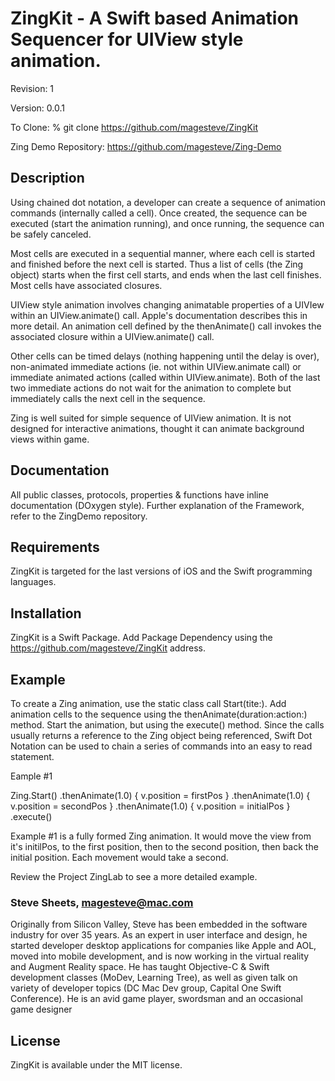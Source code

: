 # ZingKit - A Swift based Animation Sequencer for UIView style animation.

Revision: 1

Version: 0.0.1

To Clone: % git clone https://github.com/magesteve/ZingKit

Zing Demo Repository: https://github.com/magesteve/Zing-Demo

## Description

Using chained dot notation, a developer can create a sequence of animation commands (internally called a cell).  Once created, the sequence can be executed (start the animation running), and once running, the sequence can be safely canceled.

Most cells are executed in a sequential manner, where each cell is started and finished before the next cell is started. Thus a list of cells (the Zing object) starts when the first cell starts, and ends when the last cell finishes. Most cells have associated closures.

UIView style animation involves changing animatable properties of a UIVIew within an UIView.animate() call.  Apple's documentation describes this in more detail.  An animation cell defined by the thenAnimate() call invokes the associated closure within a UIView.animate() call.

Other cells can be timed delays (nothing happening until the delay is over), non-animated immediate actions
(ie. not within UIView.animate call) or immediate animated actions (called within UIView.animate). Both of the last two immediate actions do not wait for the animation to complete but immediately calls the next cell in the sequence.

Zing is well suited for simple sequence of UIView animation. It is not designed for interactive animations, thought it can animate background views within game. 

## Documentation

All public classes, protocols, properties & functions have inline documentation (DOxygen style).  Further explanation of the Framework, refer to the ZingDemo repository.

## Requirements

ZingKit is targeted for the last versions of iOS and the Swift programming languages.

## Installation

ZingKit is a Swift Package. Add Package Dependency using the https://github.com/magesteve/ZingKit address.

## Example

To create a Zing animation, use the static class call Start(tite:).  Add animation cells to the sequence using the thenAnimate(duration:action:) method.  Start the animation, but using the execute() method. Since the calls usually returns a reference to the Zing object being referenced, Swift Dot Notation can be used to chain a series of commands into an easy to read statement.

Eample #1

Zing.Start()
  .thenAnimate(1.0) {
    v.position = firstPos
  }
  .thenAnimate(1.0) {
    v.position = secondPos
  }
  .thenAnimate(1.0) {
    v.position = initialPos
  }
  .execute()

Example #1 is a fully formed Zing animation. It would move the view from it's initilPos, to the first position, then to the second position, then back the initial position. Each movement would take a second.

Review the Project ZingLab to see a more detailed example.

### Steve Sheets, magesteve@mac.com

Originally from Silicon Valley, Steve has been embedded in the software industry for over 35 years. As an expert in user interface and design, he started developer desktop applications for companies like Apple and AOL, moved into mobile development, and is now working in the virtual reality and Augment Reality space.  He has taught Objective-C & Swift development classes (MoDev, Learning Tree), as well as given talk on variety of developer topics (DC Mac Dev group, Capital One Swift Conference).  He is an avid game player, swordsman and an occasional game designer

## License

ZingKit is available under the MIT license.
